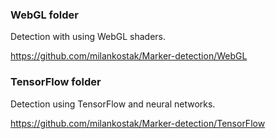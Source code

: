### WebGL folder

Detection with using WebGL shaders.

https://github.com/milankostak/Marker-detection/WebGL

### TensorFlow folder

Detection using TensorFlow and neural networks.

https://github.com/milankostak/Marker-detection/TensorFlow

